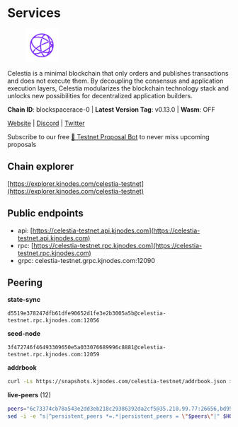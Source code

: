 # Services

<figure><img src="https://raw.githubusercontent.com/kj89/cosmos-images/main/logos/celestia.png" alt=""><figcaption></figcaption></figure>

Celestia is a minimal blockchain that only orders and publishes transactions and  does not execute them. By decoupling the consensus and application execution layers,  Celestia modularizes the blockchain technology stack and unlocks new possibilities  for decentralized application builders.

**Chain ID**: blockspacerace-0 | **Latest Version Tag**: v0.13.0 | **Wasm**: OFF

[Website](https://celestia.org) | [Discord](https://discord.gg/celestiacommunity) | [Twitter](https://twitter.com/CelestiaOrg)



Subscribe to our free [🤖 Testnet Proposal Bot](https://t.me/kjnodes_testnet_proposal_bot) to never miss upcoming proposals


## Chain explorer
[https://explorer.kjnodes.com/celestia-testnet](https://explorer.kjnodes.com/celestia-testnet)

## Public endpoints

* api: [https://celestia-testnet.api.kjnodes.com](https://celestia-testnet.api.kjnodes.com)
* rpc: [https://celestia-testnet.rpc.kjnodes.com](https://celestia-testnet.rpc.kjnodes.com)
* grpc: celestia-testnet.grpc.kjnodes.com:12090

## Peering

**state-sync**

```text
d5519e378247dfb61dfe90652d1fe3e2b3005a5b@celestia-testnet.rpc.kjnodes.com:12056
```

**seed-node**

```text
3f472746f46493309650e5a033076689996c8881@celestia-testnet.rpc.kjnodes.com:12059
```

**addrbook**
```bash
curl -Ls https://snapshots.kjnodes.com/celestia-testnet/addrbook.json > $HOME/.celestia-app/config/addrbook.json
```

**live-peers** (12)
```bash
peers="6c73374cb78a543e2dd3eb218c29386392da2cf5@35.210.99.77:26656,bd958914e4baac42f1c28fbae24e920bb0072535@65.109.71.210:26656,d5519e378247dfb61dfe90652d1fe3e2b3005a5b@65.109.68.190:12056,8f14ec71e1d712c912c27485a169c2519628cfb6@185.225.232.196:21656,0196b56324c6fd3dd31110d3cb06dc169a1e1310@194.62.97.31:26656,b766d36a1e3bcefc5e5befddfad7b4589ba28a21@162.55.242.83:26656,62f6abc162db99389f13a1cdf1abaeb6efb647a7@35.210.78.75:26656,ae95e8d93a0822a763823551c163d15d4cdce944@116.202.227.117:20656,cea09c9ac235a143d4b6a9d1ba5df6902b2bc2bd@95.214.54.28:20656,c97019ef9ee43e93ad9019514b612e6b8363c3fd@138.201.63.38:26686,5fa6853eb52bc3a5ff1fe56b988515d16644819a@65.21.232.33:2000,73e2aa2de6080734152b54020464fb9ba752a7dd@194.36.145.127:26656"
sed -i -e "s|^persistent_peers *=.*|persistent_peers = \"$peers\"|" $HOME/.celestia-app/config/config.toml
```
